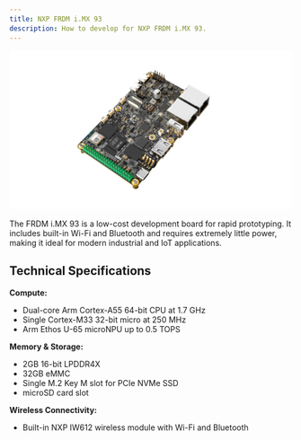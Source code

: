 ```yaml
---
title: NXP FRDM i.MX 93
description: How to develop for NXP FRDM i.MX 93.
---
```


![FRDM i.MX 93](../frdm-imx-93.jpg)

The FRDM i.MX 93 is a low-cost development board for rapid prototyping. It includes built-in Wi-Fi and Bluetooth and requires extremely little power, making it ideal for modern industrial and IoT applications.

## Technical Specifications

**Compute:**
- Dual-core Arm Cortex-A55 64-bit CPU at 1.7 GHz
- Single Cortex-M33 32-bit micro at 250 MHz
- Arm Ethos U-65 microNPU up to 0.5 TOPS

**Memory & Storage:**
- 2GB 16-bit LPDDR4X
- 32GB eMMC
- Single M.2 Key M slot for PCIe NVMe SSD
- microSD card slot

**Wireless Connectivity:**
- Built-in NXP IW612 wireless module with Wi-Fi and Bluetooth
